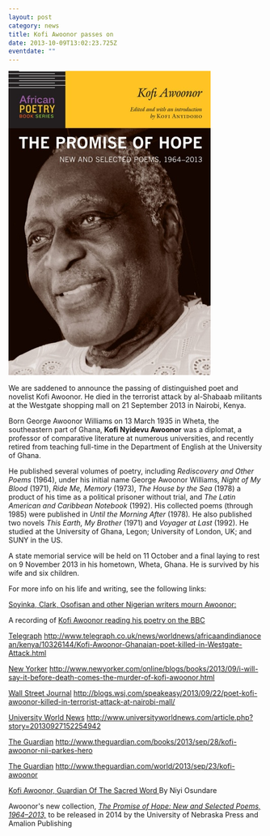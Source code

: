 ```yaml
---
layout: post
category: news
title: Kofi Awoonor passes on
date: 2013-10-09T13:02:23.725Z
eventdate: ""
---
```

![Kofi Awoonor passes on](../uploads/Awoonor.jpg "Kofi Awoonor passes on")

We are saddened to announce the passing of distinguished poet and novelist Kofi Awoonor. He died in the terrorist attack by al-Shabaab militants at the Westgate shopping mall on 21 September 2013 in Nairobi, Kenya.

Born George Awoonor Williams on 13 March 1935 in Wheta, the southeastern part of Ghana, **Kofi Nyidevu Awoonor** was a diplomat, a professor of comparative literature at numerous universities, and recently retired from teaching full-time in the Department of English at the University of Ghana.

He published several volumes of poetry, including *Rediscovery and Other Poems* (1964), under his initial name George Awoonor Williams, *Night of My Blood* (1971), *Ride Me, Memory* (1973), *The House by the Sea* (1978) a product of his time as a political prisoner without trial, and *The Latin American and Caribbean Notebook* (1992). His collected poems (through 1985) were published in *Until the Morning After* (1978)*.* He also published two novels *This Earth, My Brother* (1971) and *Voyager at Last* (1992). He studied at the University of Ghana, Legon; University of London, UK; and SUNY in the US.

A state memorial service will be held on 11 October and a final laying to rest on 9 November 2013 in his hometown, Wheta, Ghana. He is survived by his wife and six children.

For more info on his life and writing, see the following links:

[Soyinka, Clark, Osofisan and other Nigerian writers mourn Awoonor:](http://tribune.com.ng/news2013/index.php/en/features2/item/23242-%E2%80%98his-scalp-was-root-to-a-unique-brain-they-can-never-replace%E2%80%99.html)

A recording of [Kofi Awoonor reading his poetry on the BBC](http://www.bbc.co.uk/news/world-africa-24215638) 

[Telegraph](http://www.telegraph.co.uk/news/worldnews/africaandindianocean/kenya/10326144/Kofi-Awoonor-Ghanaian-poet-killed-in-Westgate-Attack.html) <http://www.telegraph.co.uk/news/worldnews/africaandindianocean/kenya/10326144/Kofi-Awoonor-Ghanaian-poet-killed-in-Westgate-Attack.html>

[New Yorker](http://www.newyorker.com/online/blogs/books/2013/09/i-will-say-it-before-death-comes-the-murder-of-kofi-awoonor.html) <http://www.newyorker.com/online/blogs/books/2013/09/i-will-say-it-before-death-comes-the-murder-of-kofi-awoonor.html>

[Wall Street Journal](http://blogs.wsj.com/speakeasy/2013/09/22/poet-kofi-awoonor-killed-in-terrorist-attack-at-nairobi-mall/) <http://blogs.wsj.com/speakeasy/2013/09/22/poet-kofi-awoonor-killed-in-terrorist-attack-at-nairobi-mall/>

[University World News](http://www.universityworldnews.com/article.php?story=20130927152254942) <http://www.universityworldnews.com/article.php?story=20130927152254942>

[The Guardian](http://www.theguardian.com/books/2013/sep/28/kofi-awoonor-nii-parkes-hero) <http://www.theguardian.com/books/2013/sep/28/kofi-awoonor-nii-parkes-hero>

[The Guardian](http://www.theguardian.com/world/2013/sep/23/kofi-awoonor) <http://www.theguardian.com/world/2013/sep/23/kofi-awoonor>

[Kofi Awoonor, Guardian Of The Sacred Word ](http://saharareporters.com/article/kofi-awoonor-guardian-sacred-word-niyi-osundare)By Niyi Osundare

Awoonor's new collection, *[The Promise of Hope: New and Selected Poems, 1964–2013,](http://www.amalion.net/catalogue_en/item/the_promise_of_hope/)* to be released in 2014 by the University of Nebraska Press and Amalion Publishing